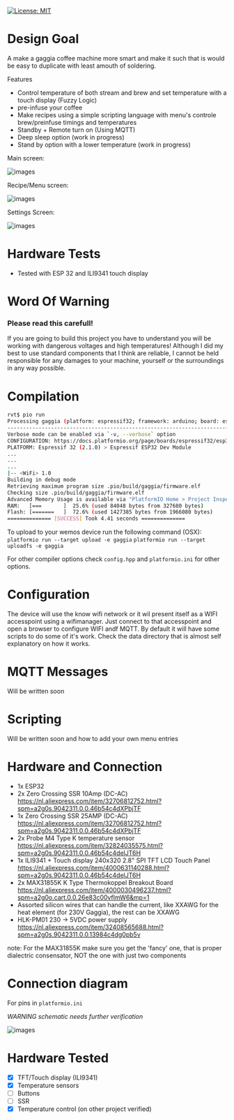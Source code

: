 [![License: MIT](https://img.shields.io/badge/License-MIT-yellow.svg)](https://opensource.org/licenses/MIT)

# Design Goal
A make a gaggia coffee machine more smart and make it such that is would be easy to duplicate with least amouth of soldering.

Features
* Control temperature of both stream and brew and set temperature with a touch display (Fuzzy Logic)
* pre-infuse your coffee
* Make recipes using a simple scripting language with menu's controle brew/preinfuse timings and temperatures
* Standby + Remote turn on (Using MQTT)
* Deep sleep option (work in progress)
* Stand by option with a lower temperature (work in progress)


Main screen:

![images](images/screen1.jpg "Screen 1")


Recipe/Menu screen:

![images](images/screen2.jpg "Screen 1")

Settings Screen:

![images](images/screen3.jpg "Screen 1")

# Hardware Tests

* Tested with ESP 32 and ILI9341 touch display

# Word Of Warning

### Please read this carefull!

If you are going to build this project you have to understand you will be working with dangerous voltages and high temperatures! Although I did my best to use standard components that I think are reliable, I cannot be held responsible for any damages to your machine, yourself or the surroundings in any way possible.

# Compilation

``` bash
rvt$ pio run
Processing gaggia (platform: espressif32; framework: arduino; board: esp32dev)
-------------------------------------------------------------------------------------------------------------------------------------------------------------------------------------------------------------------------------------------------
Verbose mode can be enabled via `-v, --verbose` option
CONFIGURATION: https://docs.platformio.org/page/boards/espressif32/esp32dev.html
PLATFORM: Espressif 32 (2.1.0) > Espressif ESP32 Dev Module
...
...
...
|-- <WiFi> 1.0
Building in debug mode
Retrieving maximum program size .pio/build/gaggia/firmware.elf
Checking size .pio/build/gaggia/firmware.elf
Advanced Memory Usage is available via "PlatformIO Home > Project Inspect"
RAM:   [===       ]  25.6% (used 84048 bytes from 327680 bytes)
Flash: [=======   ]  72.6% (used 1427385 bytes from 1966080 bytes)
============== [SUCCESS] Took 4.41 seconds ==============
```

To upload to your wemos device run the following command (OSX):
```platformio run --target upload -e gaggia```
```platformio run --target uploadfs -e gaggia```

For other compiler options check `config.hpp` and `platformio.ini` for other options. 

# Configuration

The device will use the know wifi network or it wil present itself as a WIFI accesspoint using a wifimanager. Just connect to that accesspoint and open a browser to configure WIFI andf MQTT.
By default it will have some scripts to do some of it's work. Check the data directory that is almost self explanatory on how it works.

# MQTT Messages

Will be written soon

# Scripting

Will be written soon and how to add your own menu entries

# Hardware and Connection

* 1x ESP32 
* 2x Zero Crossing SSR 10Amp (DC-AC) https://nl.aliexpress.com/item/32706812752.html?spm=a2g0s.9042311.0.0.46b54c4dXPbjTF
* 1x Zero Crossing SSR 25AMP (DC-AC)  https://nl.aliexpress.com/item/32706812752.html?spm=a2g0s.9042311.0.0.46b54c4dXPbjTF
* 2x Probe M4 Type K temperature sensor  https://nl.aliexpress.com/item/32824035575.html?spm=a2g0s.9042311.0.0.46b54c4delJT6H
* 1x ILI9341 + Touch display 240x320 2.8" SPI TFT LCD Touch Panel https://nl.aliexpress.com/item/4000631140288.html?spm=a2g0s.9042311.0.0.46b54c4delJT6H
* 2x MAX31855K K Type Thermokoppel Breakout Board  https://nl.aliexpress.com/item/4000030496237.html?spm=a2g0o.cart.0.0.26e83c00vfImW6&mp=1
* Assorted silicon wires that can handle the current, like XXAWG for the heat element (for 230V Gaggia), the rest can be XXAWG 
* HLK-PM01 230 -> 5VDC power supply https://nl.aliexpress.com/item/32408565688.html?spm=a2g0s.9042311.0.0.13984c4dg0pb5v

note: For the MAX31855K make sure you get the 'fancy' one, that is proper dialectric consensator, NOT the one with just two components

# Connection diagram

For pins in `platformio.ini`

_WARNING schematic needs further verification_

![images](images/schematic.jpg "Screen 1")

# Hardware Tested

- [x] TFT/Touch display (ILI9341)
- [x] Temperature sensors
- [ ] Buttons
- [ ] SSR
- [x] Temperature control (on other project verified)
